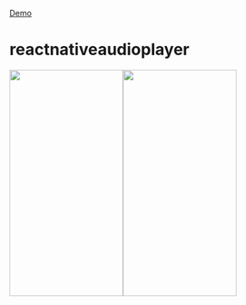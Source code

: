 [Demo](https://youtu.be/XwyAqjRocRQ)
# reactnativeaudioplayer
<div style="display:flex;">
<img src="https://res.cloudinary.com/navtech/image/upload/v1633172006/Screenshot_1630326375_di1p0w.png" width="200" height="400"/>
<img src="https://res.cloudinary.com/navtech/image/upload/v1633172085/Screenshot_1630327377_hy1t9a.png" width="200" height="400"/>
</div>
 
